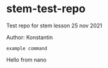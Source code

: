 # stem-test-repo
Test repo for stem lesson 25 nov 2021

Author: Konstantin

`example command`

Hello from nano

